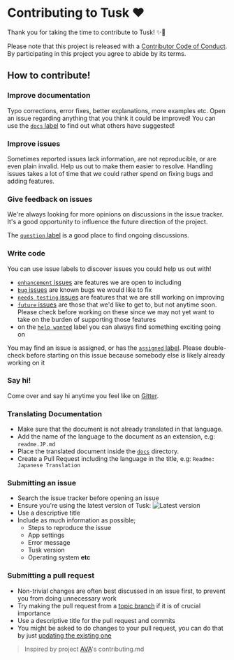 # Contributing to Tusk ❤

Thank you for taking the time to contribute to Tusk! ✨🎉

Please note that this project is released with a [Contributor Code of Conduct](code-of-conduct.md). By participating in this project you agree to abide by its terms.

## How to contribute!

### Improve documentation

Typo corrections, error fixes, better explanations, more examples etc. Open an issue regarding anything that you think it could be improved! You can use the [`docs` label](https://github.com/klauscfhq/tusk/labels/docs) to find out what others have suggested!

### Improve issues

Sometimes reported issues lack information, are not reproducible, or are even plain invalid. Help us out to make them easier to resolve. Handling issues takes a lot of time that we could rather spend on fixing bugs and adding features.

### Give feedback on issues

We're always looking for more opinions on discussions in the issue tracker. It's a good opportunity to influence the future direction of the project.

The [`question` label](https://github.com/klauscfhq/tusk/labels/question) is a good place to find ongoing discussions.

### Write code

You can use issue labels to discover issues you could help us out with!

- [`enhancement` issues](https://github.com/klauscfhq/tusk/labels/enhancement) are features we are open to including
- [`bug` issues](https://github.com/klauscfhq/tusk/labels/bug) are known bugs we would like to fix
- [`needs testing` issues](https://github.com/klauscfhq/tusk/labels/needs%20testing) are features that we are still working on improving
- [`future` issues](https://github.com/klauscfhq/tusk/labels/future) are those that we'd like to get to, but not anytime soon. Please check before working on these since we may not yet want to take on the burden of supporting those features
- on the [`help wanted`](https://github.com/klauscfhq/tusk/labels/future) label you can always find something exciting going on

You may find an issue is assigned, or has the [`assigned` label](https://github.com/klauscfhq/tusk/labels/assigned). Please double-check before starting on this issue because somebody else is likely already working on it

### Say hi!

Come over and say hi anytime you feel like on [Gitter](https://gitter.im/klauscfhq/tusk).

### Translating Documentation

- Make sure that the document is not already translated in that language.
- Add the name of the language to the document as an extension, e.g: `readme.JP.md`
- Place the translated document inside the [`docs`](https://github.com/klauscfhq/tusk/tree/master/docs) directory.
- Create a Pull Request including the language in the title, e.g: `Readme: Japanese Translation`

### Submitting an issue

- Search the issue tracker before opening an issue
- Ensure you're using the latest version of Tusk: ![Latest version](https://badge.fury.io/gh/klauscfhq%2Ftusk.svg)
- Use a descriptive title
- Include as much information as possible;
  - Steps to reproduce the issue
  - App settings
  - Error message
  - Tusk version
  - Operating system **etc**

### Submitting a pull request

- Non-trivial changes are often best discussed in an issue first, to prevent you from doing unnecessary work
- Try making the pull request from a [topic branch](https://github.com/dchelimsky/rspec/wiki/Topic-Branches) if it is of crucial importance
- Use a descriptive title for the pull request and commits
- You might be asked to do changes to your pull request, you can do that by just [updating the existing one](https://github.com/RichardLitt/docs/blob/master/amending-a-commit-guide.md)

> Inspired by project [AVA](https://github.com/avajs/ava/blob/master/contributing.md)'s contributing.md
